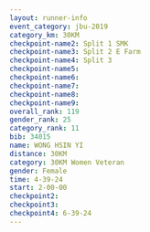 ```yaml
---
layout: runner-info 
event_category: jbu-2019 
category_km: 30KM 
checkpoint-name2: Split 1 SMK 
checkpoint-name3: Split 2 E Farm 
checkpoint-name4: Split 3 
checkpoint-name5: 
checkpoint-name6: 
checkpoint-name7: 
checkpoint-name8: 
checkpoint-name9: 
overall_rank: 119
gender_rank: 25
category_rank: 11
bib: 34015
name: WONG HSIN YI
distance: 30KM
category: 30KM Women Veteran
gender: Female
time: 4-39-24
start: 2-00-00
checkpoint2: 
checkpoint3: 
checkpoint4: 6-39-24
---
```

